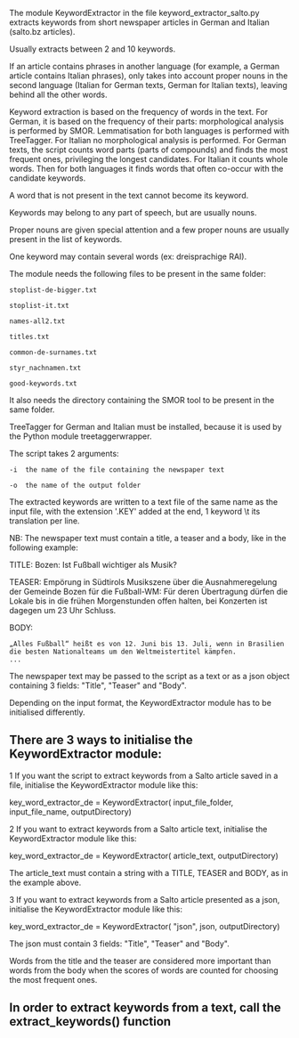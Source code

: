 The module KeywordExtractor in the file keyword_extractor_salto.py extracts keywords from short newspaper articles in German and Italian (salto.bz articles).

Usually extracts between 2 and 10 keywords.

If an article contains phrases in another language (for example, a German article contains Italian phrases), only takes into account proper nouns in the second language (Italian for German texts, German for Italian texts), leaving behind all the other words.

Keyword extraction is based on the frequency of words in the text. For German, it is based on the frequency of their parts: morphological analysis is performed by SMOR. Lemmatisation for both languages is performed with TreeTagger. For Italian no morphological analysis is performed. For German texts, the script counts word parts (parts of compounds) and finds the most frequent ones, privileging the longest candidates. For Italian it counts whole words. Then for both languages it finds words that often co-occur with the candidate keywords.

A word that is not present in the text cannot become its keyword.

Keywords may belong to any part of speech, but are usually nouns.

Proper nouns are given special attention and a few proper nouns are usually present in the list of keywords.

One keyword may contain several words (ex: dreisprachige RAI).


The module needs the following files to be present in the same folder:

    stoplist-de-bigger.txt

    stoplist-it.txt

    names-all2.txt

    titles.txt

    common-de-surnames.txt

    styr_nachnamen.txt

    good-keywords.txt
        
It also needs the directory containing the SMOR tool to be present in the same folder.

TreeTagger for German and Italian must be installed, because it is used by the Python module treetaggerwrapper.


The script takes 2 arguments:

    -i  the name of the file containing the newspaper text

    -o  the name of the output folder


The extracted keywords are written to a text file of the same name as the input file, with the extension '.KEY' added at the end, 1 keyword \t its translation per line.


NB: The newspaper text must contain a title, a teaser and a body, like in the following example:


TITLE: Bozen: Ist Fußball wichtiger als Musik?

TEASER: Empörung in Südtirols Musikszene über die Ausnahmeregelung der Gemeinde Bozen für die Fußball-WM: Für deren Übertragung dürfen die Lokale bis in die frühen Morgenstunden offen halten, bei Konzerten ist dagegen um 23 Uhr Schluss. 

BODY: 
  
    „Alles Fußball“ heißt es von 12. Juni bis 13. Juli, wenn in Brasilien die besten Nationalteams um den Weltmeistertitel kämpfen.
    ...

The newspaper text may be passed to the script as a text or as a json object containing 3 fields: "Title", "Teaser" and "Body".

Depending on the input format, the KeywordExtractor module has to be initialised differently.

## There are 3 ways to initialise the KeywordExtractor module:

1 If you want the script to extract keywords from a Salto article saved in a file, initialise the KeywordExtractor module like this:

key_word_extractor_de = KeywordExtractor( input_file_folder, input_file_name, outputDirectory)

2 If you want to extract keywords from a Salto article text, initialise the KeywordExtractor module like this:

key_word_extractor_de = KeywordExtractor( article_text, outputDirectory)

The article_text must contain a string with a TITLE, TEASER and BODY, as in the example above.

3 If you want to extract keywords from a Salto article presented as a json, initialise the KeywordExtractor module like this:

key_word_extractor_de = KeywordExtractor( "json", json, outputDirectory)

The json must contain 3 fields: "Title", "Teaser" and "Body".


Words from the title and the teaser are considered more important than words from the body when the scores of words are counted for choosing the most frequent ones.

## In order to extract keywords from a text, call the extract_keywords() function


